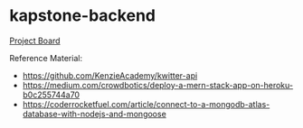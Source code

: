 # kapstone-backend
[Project Board](https://github.com/users/JoelRice/projects/1)

Reference Material:
* https://github.com/KenzieAcademy/kwitter-api
* https://medium.com/crowdbotics/deploy-a-mern-stack-app-on-heroku-b0c255744a70
* https://coderrocketfuel.com/article/connect-to-a-mongodb-atlas-database-with-nodejs-and-mongoose